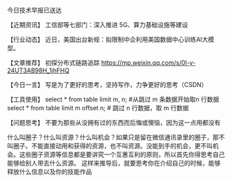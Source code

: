 今日技术早报已送达

【近期资讯】
工信部等七部门：深入推进 5G、算力基础设施等建设

【行业动态】
近日，美国出台新规：拟限制中企利用美国数据中心训练AI大模型。

【文章推荐】
初探分布式链路追踪
https://mp.weixin.qq.com/s/0l-y-24UT3AB98H_1jhFHQ

【今日一言】
写是为了更好的思考，坚持写作，力争更好的思考（CSDN）

【工具使用】
select * from table limit m, n; #从跳过 m 条数据开始取n 行数据
select * from table limit m offset n; # 跳过 n 行数据，取 m 行数据

【问题思考】
不要为那些从没拥有过的东西而后悔或懊恼，因为这一点用都没有

什么叫圈子？什么叫资源？什么叫机会？如果只是留在微信通讯录里的圈子，那不叫圈子。不能直接动用和获得的资源，也不叫资源。没能到手的机会，更不叫机会。这些圈子资源等信息都是要讲究一个互惠互利的原则，所以首先你得思考自己能够给别人带去什么资源。
这样来推导后，就要思考你在介绍自己的时候，能够释放什么信息以及你的技能作品